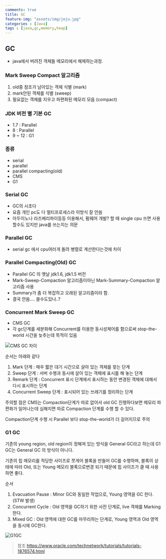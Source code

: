 ```yaml
---
comments: true
title: GC
feature-img: "assets/img/jeju.jpg"
categories : [Java]
tags : [java,gc,memory,heap]
---
```


## GC

- java에서 버려진 객체들 메모리에서 해제하는과정.

### Mark Sweep Compact 알고리즘

1. old중 참조가 남아있는 객체 식별 (mark)
2. mark안된 객체를 식별 (sweep)
3. 필요없는 객체를 지우고 파편화된 메모리 모음 (compact)

### JDK 버전 별 기본 GC

- 1.7 : Parallel
- 8 : Parallel
- 9 ~ 12 : G1

### 종류

- serial
- parallel
- parallel compacting(old)
- CMS
- G1

### Serial GC

- GC의 시초다
- 요즘 개인 pc도 다 멀티프로세스라 이방식 잘 안씀
- 아두이노나 라즈베리파이등등 이용해서, 펌웨어 개발? 할 때 single cpu 쓰면 사용할수도 있지만 java를 쓰는지는 의문

### Parallel GC

- serial gc 에서 cpu여러개 돌려 병렬로 계산한다는것에 차이

### Parallel Compacting(Old) GC

- Parallel GC 의 옛날 jdk1.6, jdk1.5 버전
- Mark-Sweep-Compaction 알고리즘이아닌 Mark-Summary-Compaction 알고리즘 사용
- Summary가 좀 더 복잡하고 오래된 알고리즘이라 함.
- 결국 안씀.... 쓸수도있나..?

### Concurrent Mark Sweep GC

- CMS GC
- 각 gc단계를 세분화해 Concurrent를 이용한 동시성제어를 함으로써 stop-the-world 시간을 늦추는데 목적이 있음

![CMS GC 차이]({{site.url}}/assets/img/cms.png)

순서는 아래와 같다

1. Mark 단계 : 매우 짧은 대기 시간으로 살아 있는 객체를 찾는 단계
2. Sweep 단계 : 서버 수행과 동시에 살아 있는 객체에 표시를 해 놓는 단계
3. Remark 단계 : Concurrent 표시 단계에서 표시하는 동안 변경된 객체에 대해서 다시 표시하는 단계
4. Concurrent Sweep 단계 : 표시되어 있는 쓰레기를 정리하는 단계

주의할 점은 CMS는 Compaction단계가 따로 없어서 old GC 진행하다보면 메모리 파편화가 일어나는데 심해지면 따로 Compaction 단계를 수행 할 수 있다.

Compaction단계 수행 시 Parallel 보다 stop-the-world가 더 길어지므로 주의


### G1 GC

기존의 young region, old region이 정해져 있는 방식을 General GC라고 하는데 G1 GC는 General GC 의 방식이 아니다.

기존의 힙 메모리를 적당한 사이즈로 쪼게어 블록을 만들어 GC를 수행하며, 블록의 상태에 따라 Old, 또는 Young 메모리 블록으로변경 되기 때문에 힙 사이즈가 클 때 사용하면 좋다.

순서

1. Evacuation Pause : Minor GC와 동일한 작업으로, Young 영역을 GC 한다. (STW 발생)
2. Concurrent Cycle : Old 영역을 GC하기 위한 사전 단계로, live 객체를 Marking 한다.
3. Mixed GC : Old 영역에 대한 GC를 마무리하는 단계로, Young 영역과 Old 영역을 동시에 GC한다.

![G1GC]({{site.url}}/assets/img/g1gc.png)

> 참조 https://www.oracle.com/technetwork/tutorials/tutorials-1876574.html